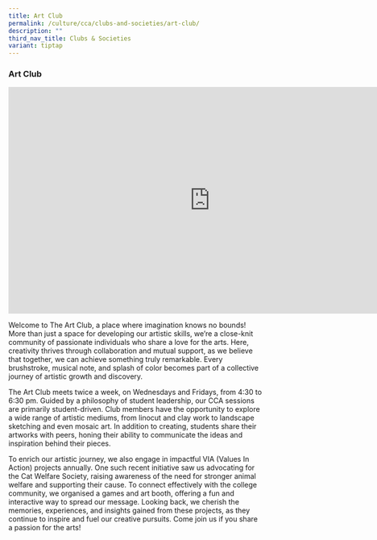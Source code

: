 ```yaml
---
title: Art Club
permalink: /culture/cca/clubs-and-societies/art-club/
description: ""
third_nav_title: Clubs & Societies
variant: tiptap
---
```

<h3><strong>Art Club</strong></h3>
<div class="iframe-wrapper">
<iframe height="450" width="800" allowfullscreen="true" frameborder="0" src="https://www.youtube.com/embed/cH4cwI4vmLw"></iframe>
</div>
<p>Welcome to The Art Club, a place where imagination knows no bounds! More
than just a space for developing our artistic skills, we’re a close-knit
community of passionate individuals who share a love for the arts. Here,
creativity thrives through collaboration and mutual support, as we believe
that together, we can achieve something truly remarkable. Every brushstroke,
musical note, and splash of color becomes part of a collective journey
of artistic growth and discovery.</p>
<p>The Art Club meets twice a week, on Wednesdays and Fridays, from 4:30
to 6:30 pm. Guided by a philosophy of student leadership, our CCA sessions
are primarily student-driven. Club members have the opportunity to explore
a wide range of artistic mediums, from linocut and clay work to landscape
sketching and even mosaic art. In addition to creating, students share
their artworks with peers, honing their ability to communicate the ideas
and inspiration behind their pieces.</p>
<p>To enrich our artistic journey, we also engage in impactful VIA (Values
In Action) projects annually. One such recent initiative saw us advocating
for the Cat Welfare Society, raising awareness of the need for stronger
animal welfare and supporting their cause. To connect effectively with
the college community, we organised a games and art booth, offering a fun
and interactive way to spread our message. Looking back, we cherish the
memories, experiences, and insights gained from these projects, as they
continue to inspire and fuel our creative pursuits. Come join us if you
share a passion for the arts!</p>
<p></p>